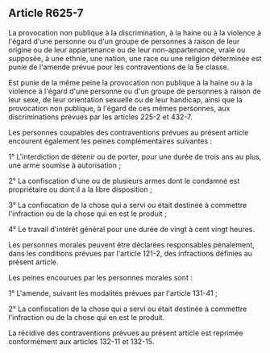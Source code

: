 Article R625-7
----
La provocation non publique à la discrimination, à la haine ou à la violence à
l'égard d'une personne ou d'un groupe de personnes à raison de leur origine ou
de leur appartenance ou de leur non-appartenance, vraie ou supposée, à une
ethnie, une nation, une race ou une religion déterminée est punie de l'amende
prévue pour les contraventions de la 5e classe.

Est punie de la même peine la provocation non publique à la haine ou à la
violence à l'égard d'une personne ou d'un groupe de personnes à raison de leur
sexe, de leur orientation sexuelle ou de leur handicap, ainsi que la provocation
non publique, à l'égard de ces mêmes personnes, aux discriminations prévues par
les articles 225-2 et 432-7.

Les personnes coupables des contraventions prévues au présent article encourent
également les peines complémentaires suivantes :

1° L'interdiction de détenir ou de porter, pour une durée de trois ans au plus,
une arme soumise à autorisation ;

2° La confiscation d'une ou de plusieurs armes dont le condamné est propriétaire
ou dont il a la libre disposition ;

3° La confiscation de la chose qui a servi ou était destinée à commettre
l'infraction ou de la chose qui en est le produit ;

4° Le travail d'intérêt général pour une durée de vingt à cent vingt heures.

Les personnes morales peuvent être déclarées responsables pénalement, dans les
conditions prévues par l'article 121-2, des infractions définies au présent
article.

Les peines encourues par les personnes morales sont :

1° L'amende, suivant les modalités prévues par l'article 131-41 ;

2° La confiscation de la chose qui a servi ou était destinée à commettre
l'infraction ou de la chose qui en est le produit.

La récidive des contraventions prévues au présent article est reprimée
conformément aux articles 132-11 et 132-15.
